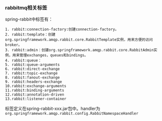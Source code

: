 ### rabbitmq相关标签
spring-rabbit中标签有：

```
1. rabbit:connection-factory:创建connection-factory。
2. rabbit:template：创建org.springframework.amqp.rabbit.core.RabbitTemplate实例，用来方便的访问broker。
3. rabbit:admin：创建org.springframework.amqp.rabbit.core.RabbitAdmin实例，用来管理exchanges，queues和bindings。
4. rabbit:queue：
5. rabbit:queue-arguments
6. rabbit:direct-exchange
7. rabbit:topic-exchange
8. rabbit:fanout-exchange
9. rabbit:headers-exchange
10.rabbit:exchange-arguments
11.rabbit:binding-arguments
12.rabbit:annotation-driven
13.rabbit:listener-container
```

标签定义在spring-rabbit-xxx.jar包中。handler为`org.springframework.amqp.rabbit.config.RabbitNamespaceHandler`
